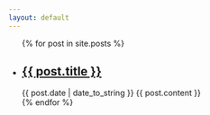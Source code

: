 ```yaml
---
layout: default
---
```


<ul class="posts">
  {% for post in site.posts %}
    <li>
      <h2><a href="{{ BASE_PATH }}{{ post.url }}">{{ post.title }}</a></h2>
      <span>{{ post.date | date_to_string }}</span>
      {{ post.content }}
    </li>
  {% endfor %}
</ul>

